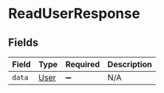 # ReadUserResponse


## Fields

| Field                               | Type                                | Required                            | Description                         |
| ----------------------------------- | ----------------------------------- | ----------------------------------- | ----------------------------------- |
| `data`                              | [User](../../models/shared/User.md) | :heavy_minus_sign:                  | N/A                                 |